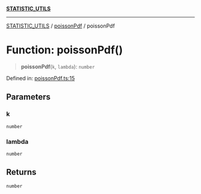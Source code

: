 [**STATISTIC_UTILS**](../../README.md)

***

[STATISTIC_UTILS](../../README.md) / [poissonPdf](../README.md) / poissonPdf

# Function: poissonPdf()

> **poissonPdf**(`k`, `lambda`): `number`

Defined in: [poissonPdf.ts:15](https://github.com/dailker/everyutil/blob/fb6c9c837496f567cf7883b581cd27d1c9507ebe/src/statistic/poissonPdf.ts#L15)

## Parameters

### k

`number`

### lambda

`number`

## Returns

`number`
